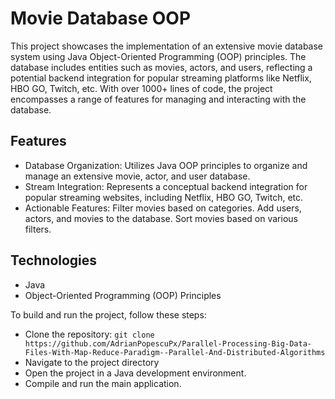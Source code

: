 # Movie Database OOP
This project showcases the implementation of an extensive movie database system using Java Object-Oriented Programming (OOP) principles. The database includes entities such as movies, actors, and users, reflecting a potential backend integration for popular streaming platforms like Netflix, HBO GO, Twitch, etc. With over 1000+ lines of code, the project encompasses a range of features for managing and interacting with the database.

## Features
* Database Organization: Utilizes Java OOP principles to organize and manage an extensive movie, actor, and user database.
* Stream Integration: Represents a conceptual backend integration for popular streaming websites, including Netflix, HBO GO, Twitch, etc.
* Actionable Features:
    Filter movies based on categories.
    Add users, actors, and movies to the database.
    Sort movies based on various filters.


## Technologies
* Java
* Object-Oriented Programming (OOP) Principles


To build and run the project, follow these steps:

* Clone the repository: `git clone https://github.com/AdrianPopescuPx/Parallel-Processing-Big-Data-Files-With-Map-Reduce-Paradigm--Parallel-And-Distributed-Algorithms`
* Navigate to the project directory
* Open the project in a Java development environment.
* Compile and run the main application. 
